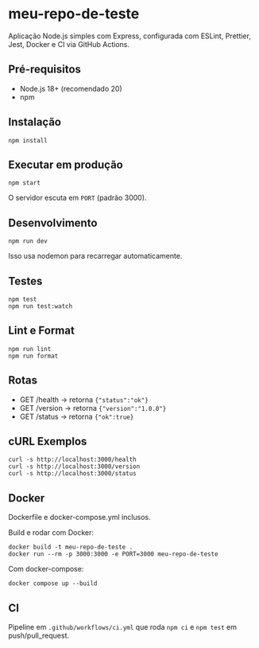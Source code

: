# meu-repo-de-teste

Aplicação Node.js simples com Express, configurada com ESLint, Prettier, Jest, Docker e CI via GitHub Actions.

## Pré-requisitos

- Node.js 18+ (recomendado 20)
- npm

## Instalação

```
npm install
```

## Executar em produção

```
npm start
```

O servidor escuta em `PORT` (padrão 3000).

## Desenvolvimento

```
npm run dev
```

Isso usa nodemon para recarregar automaticamente.

## Testes

```
npm test
npm run test:watch
```

## Lint e Format

```
npm run lint
npm run format
```

## Rotas

- GET /health -> retorna `{"status":"ok"}`
- GET /version -> retorna `{"version":"1.0.0"}`
- GET /status -> retorna `{"ok":true}`

## cURL Exemplos

```
curl -s http://localhost:3000/health
curl -s http://localhost:3000/version
curl -s http://localhost:3000/status
```

## Docker

Dockerfile e docker-compose.yml inclusos.

Build e rodar com Docker:

```
docker build -t meu-repo-de-teste .
docker run --rm -p 3000:3000 -e PORT=3000 meu-repo-de-teste
```

Com docker-compose:

```
docker compose up --build
```

## CI

Pipeline em `.github/workflows/ci.yml` que roda `npm ci` e `npm test` em push/pull_request.
